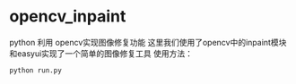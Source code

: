 # opencv_inpaint
python 利用 opencv实现图像修复功能
这里我们使用了opencv中的inpaint模块和easyui实现了一个简单的图像修复工具
使用方法：

```python
python run.py

```

